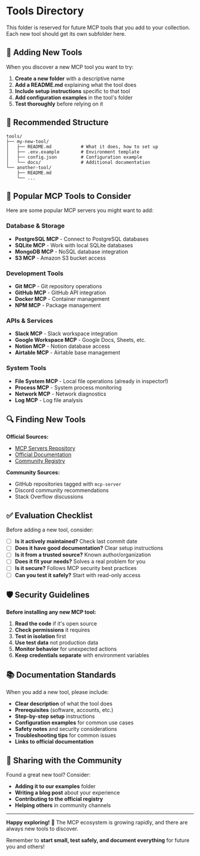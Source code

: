 # Tools Directory

This folder is reserved for future MCP tools that you add to your collection. Each new tool should get its own subfolder here.

## 🚀 Adding New Tools

When you discover a new MCP tool you want to try:

1. **Create a new folder** with a descriptive name
2. **Add a README.md** explaining what the tool does
3. **Include setup instructions** specific to that tool
4. **Add configuration examples** in the tool's folder
5. **Test thoroughly** before relying on it

## 📁 Recommended Structure

```
tools/
├── my-new-tool/
│   ├── README.md           # What it does, how to set up
│   ├── .env.example        # Environment template
│   ├── config.json         # Configuration example
│   └── docs/               # Additional documentation
└── another-tool/
    ├── README.md
    └── ...
```

## 🎯 Popular MCP Tools to Consider

Here are some popular MCP servers you might want to add:

### Database & Storage
- **PostgreSQL MCP** - Connect to PostgreSQL databases
- **SQLite MCP** - Work with local SQLite databases
- **MongoDB MCP** - NoSQL database integration
- **S3 MCP** - Amazon S3 bucket access

### Development Tools
- **Git MCP** - Git repository operations
- **GitHub MCP** - GitHub API integration
- **Docker MCP** - Container management
- **NPM MCP** - Package management

### APIs & Services
- **Slack MCP** - Slack workspace integration
- **Google Workspace MCP** - Google Docs, Sheets, etc.
- **Notion MCP** - Notion database access
- **Airtable MCP** - Airtable base management

### System Tools
- **File System MCP** - Local file operations (already in inspector!)
- **Process MCP** - System process monitoring
- **Network MCP** - Network diagnostics
- **Log MCP** - Log file analysis

## 🔍 Finding New Tools

**Official Sources:**
- [MCP Servers Repository](https://github.com/modelcontextprotocol/servers)
- [Official Documentation](https://modelcontextprotocol.io/)
- [Community Registry](https://modelcontextprotocol.io/servers)

**Community Sources:**
- GitHub repositories tagged with `mcp-server`
- Discord community recommendations
- Stack Overflow discussions

## ✅ Evaluation Checklist

Before adding a new tool, consider:

- [ ] **Is it actively maintained?** Check last commit date
- [ ] **Does it have good documentation?** Clear setup instructions
- [ ] **Is it from a trusted source?** Known author/organization
- [ ] **Does it fit your needs?** Solves a real problem for you
- [ ] **Is it secure?** Follows MCP security best practices
- [ ] **Can you test it safely?** Start with read-only access

## 🛡️ Security Guidelines

**Before installing any new MCP tool:**

1. **Read the code** if it's open source
2. **Check permissions** it requires
3. **Test in isolation** first
4. **Use test data** not production data
5. **Monitor behavior** for unexpected actions
6. **Keep credentials separate** with environment variables

## 📚 Documentation Standards

When you add a new tool, please include:

- **Clear description** of what the tool does
- **Prerequisites** (software, accounts, etc.)
- **Step-by-step setup** instructions
- **Configuration examples** for common use cases
- **Safety notes** and security considerations
- **Troubleshooting tips** for common issues
- **Links to official documentation**

## 🤝 Sharing with the Community

Found a great new tool? Consider:
- **Adding it to our examples** folder
- **Writing a blog post** about your experience
- **Contributing to the official registry**
- **Helping others** in community channels

---

**Happy exploring!** 🚀 The MCP ecosystem is growing rapidly, and there are always new tools to discover.

Remember to **start small, test safely, and document everything** for future you and others!